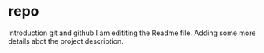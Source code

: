 # repo
introduction git and github
I am edititing the Readme file. Adding some more details abot the project description.
